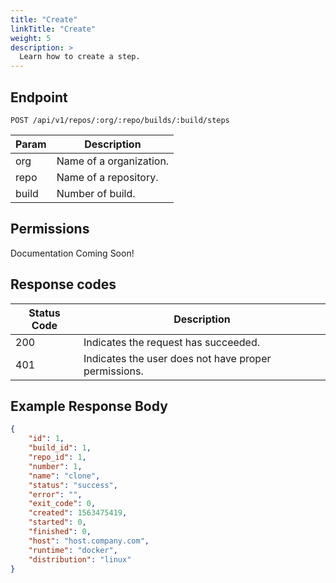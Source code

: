 ```yaml
---
title: "Create"
linkTitle: "Create"
weight: 5
description: >
  Learn how to create a step.
---
```


## Endpoint

```
POST /api/v1/repos/:org/:repo/builds/:build/steps
```

| Param | Description |
|---|---|
| org | Name of a organization. |
| repo | Name of a repository. |
| build | Number of build. |

## Permissions

Documentation Coming Soon!

## Response codes

| Status Code | Description |
|---|---|
| 200 | Indicates the request has succeeded. |
| 401 | Indicates the user does not have proper permissions. |

## Example Response Body

```json
{
	"id": 1,
	"build_id": 1,
	"repo_id": 1,
	"number": 1,
	"name": "clone",
	"status": "success",
	"error": "",
	"exit_code": 0,
	"created": 1563475419,
	"started": 0,
	"finished": 0,
	"host": "host.company.com",
	"runtime": "docker",
	"distribution": "linux"
}
```
